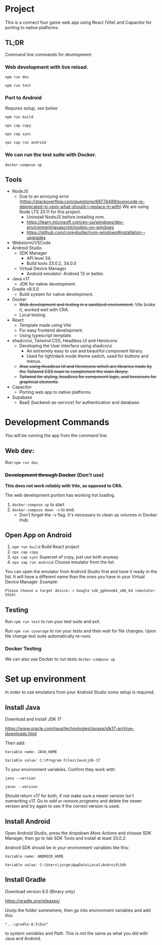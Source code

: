 # Project

This is a connect four game web app using React (Vite) and Capacitor for porting to native platforms.

## TL;DR

Command line commands for development:

### Web development with live reload.

``npm run dev``

``npm run test``

### Port to Android

_Requires setup, see below_

``npm run build``

``npx cap copy``

``npx cap sync``

``npx cap run android``

### We can run the test suite with Docker.

``docker-compose up``

## Tools

- NodeJS
    - Due to an annoying
      error (https://stackoverflow.com/questions/68774489/punycode-is-deprecated-in-npm-what-should-i-replace-it-with)
      We are using Node LTS 20.11 for this project.
        - Uninstall NodeJS before installing nvm.
        - https://learn.microsoft.com/en-us/windows/dev-environment/javascript/nodejs-on-windows
        - https://github.com/coreybutler/nvm-windows#installation--upgrades
- Webstorm/VSCode
- Android Studio
    - SDK Manager
        - API level 34.
        - Build tools 33.0.2, 34.0.0
    - Virtual Device Manager
        - Android emulator: Android 13 or better.
- Java v17
    - JDK for native development.
- Gradle v8.5.0
    - Build system for native development.
- Docker
    - ~~Web development and testing in a sanitized environment.~~ Vite broke it, worked well with CRA.
    - Local testing.
- React
    - Template made using Vite
    - For easy frontend development.
    - Using typescript template.
- shadcn/ui, Tailwind CSS, Headless UI and Heroicons
    - Developing the User Interface using shadcn/ui
        - An extremely easy to use and beautiful component library.
        - Used for light/dark mode theme switch, used for buttons and menus.
    - ~~Also using Headless UI and Heroicons which are libraries made by the Tailwind CSS team to complement the main
      library.~~
    - ~~Tailwind for styling, headless for component logic, and heroicons for graphical elements.~~
- Capacitor
    - Porting web app to native platforms.
- Supabase
    - BaaS (backend-as-service) for authentication and database.

# Development Commands

You will be running the app from the command line.

## Web dev:

Run ``npm run dev``

### ~~Development through Docker~~ **(Don't use)**

**This does not work reliably with Vite, as opposed to CRA.**

The web development portion has working hot loading.

1. ``docker-compose up`` to start
2. ``docker-compose down -v`` to end.
    - Don't forget the -v flag. It's necessary to clean up volumes in Docker Hub.

## Open App on Android

1. ``npm run build`` Build React project
2. ``npx cap copy``
3. ``npx cap sync`` Superset of copy, just use both anyway.
4. ``npx cap run android`` Choose emulator from the list.

You can open the emulator from Android Studio first and have it ready in the list. It will have a different
name than the ones you have in your Virtual Device Manager. Example:

``Please choose a target device: » Google sdk_gphone64_x86_64 (emulator-5554)``

## Testing

Run ``npm run test`` to run your test suite and exit.

Run ``npm run coverage`` to run your tests and then wait for file changes. Upon file change test suite automatically
re-runs.

### Docker Testing

We can also use Docker to run tests ``docker-compose up``

# Set up environment

In order to use emulators from your Android Studio some setup is required.

## Install Java

Download and install JDK 17

https://www.oracle.com/java/technologies/javase/jdk17-archive-downloads.html

Then add:

``
Variable name: JAVA_HOME
``

``
Variable value: C:\Program Files\Java\jdk-17
``

To your environment variables. Confirm they work with:

``
java --version
``

``
javac --version
``

Should return v17 for both, if not make sure a newer version isn't overwriting v17. Go to _add or remove programs_ and
delete the newer version and try again to see if the correct version is used.

## Install Android

Open Android Studio, press the dropdown _More Actions_ and choose SDK Manager, then go to tab SDK Tools and install
at least 33.0.2.

Android SDK should be in your environment variables like this:

``
Variable name: ANDROID_HOME
``

``
Variable value: C:\Users\jorge\AppData\Local\Android\Sdk
``

## Install Gradle

Download version 8.5 (Binary only)

https://gradle.org/releases/

Unzip the folder somewhere, then go into environment variables and add this:

``"...\gradle-8.5\bin"``

to _system variables_ and *Path*. This is not the same as what you did with Java and Android.
